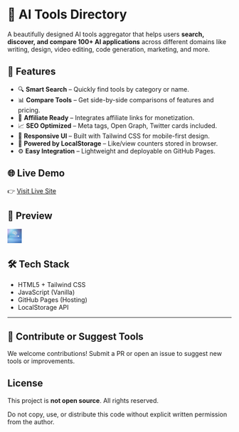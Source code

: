 # 🧠 AI Tools Directory

A beautifully designed AI tools aggregator that helps users **search, discover, and compare 100+ AI applications** across different domains like writing, design, video editing, code generation, marketing, and more.

## 🌟 Features

- 🔍 **Smart Search** – Quickly find tools by category or name.
- 📊 **Compare Tools** – Get side-by-side comparisons of features and pricing.
- 🤑 **Affiliate Ready** – Integrates affiliate links for monetization.
- 📈 **SEO Optimized** – Meta tags, Open Graph, Twitter cards included.
- 🎨 **Responsive UI** – Built with Tailwind CSS for mobile-first design.
- 🧠 **Powered by LocalStorage** – Like/view counters stored in browser.
- ⚙️ **Easy Integration** – Lightweight and deployable on GitHub Pages.

## 🌐 Live Demo

👉 [Visit Live Site](https://santanu-p.github.io/ai-tools/)

## 📸 Preview

![AI Tools Directory Screenshot](https://github.com/santanu-p/ai-tools/blob/main/favicon_io/favicon-32x32.png)

## 🛠️ Tech Stack

- HTML5 + Tailwind CSS
- JavaScript (Vanilla)
- GitHub Pages (Hosting)
- LocalStorage API

---

## 📩 Contribute or Suggest Tools

We welcome contributions! Submit a PR or open an issue to suggest new tools or improvements.

## License

This project is **not open source**. All rights reserved.

Do not copy, use, or distribute this code without explicit written permission from the author.
